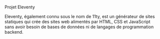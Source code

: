 Projet Eleventy

Eleventy, également connu sous le nom de 11ty, est un générateur de sites statiques qui crée des sites web alimentés par HTML, CSS et JavaScript sans avoir besoin de bases de données ni de langages de programmation backend.
